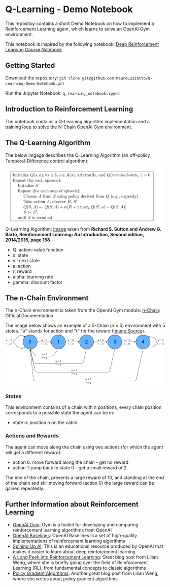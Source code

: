 # Q-Learning - Demo Notebook
This repositoy contains a short Demo Notebook on how to implement a Reinforcement Learning agent, which learns to solve an OpenAI Gym environment.

This notebook is inspired by the following notebook: [Deep Reinforcement Learning Course Notebook](https://github.com/simoninithomas/Deep_reinforcement_learning_Course/blob/master/Q%20learning/Taxi-v2/Q%20Learning%20with%20OpenAI%20Taxi-v2%20video%20version.ipynb)

## Getting Started
Download the repository:
`git clone git@github.com:MauroLuzzatto/Q-Learning-Demo-Notebook.git`

Run the Jupyter Notebook:
`q_learning_notebook.ipynb`

## Introduction to Reinforcement Learning

The notebook contains a Q-Learning algorithm implementation and a training loop to solve the N-Chain OpenAI Gym environment.

## The Q-Learning Algorithm

The below imgage describes the Q-Learning Algorithm (an oﬀ-policy Temporal-Difference control algorithm):

![Q-Learning](/Sutton_Barto.png)
Q-Learning Algorithm: [Image](http://incompleteideas.net/book/the-book-2nd.html) taken from **Richard S. Sutton and Andrew G. Barto, Reinforcement Learning: An Introduction, Second edition, 2014/2015, page 158**


- Q: action-value function
- s: state
- s': next state
- a: action
- r: reward
- alpha: learning rate
- gamma: discount factor

## The n-Chain Environment

The n-Chain environment is taken from the OpenAI Gym module: [n-Chain](https://gym.openai.com/envs/NChain-v0/): Official Documentation

The image below shows an example of a 5-Chain (n = 5) environment with 5 states. "a" stands for action and "r" for the reward ([Image Source](https://adventuresinmachinelearning.com/reinforcement-learning-tutorial-python-keras/)).
![NChain](/NChain-illustration.png)

### States

This environment contains of a chain with n positions, every chain position corresponds to a possible state the agent can be in:
- state n: position n on the cahin


### Actions and Rewards

The agent can move along the chain using two actions (for which the agent will get a different reward):
- action 0: move forward along the chain - get no reward
- action 1: jump back to state 0 -  get a small reward of 2

The end of the chain, presents a large reward of 10, and standing at the end of the chain and still moving forward (action 0) the large reward can be gained repeatedly.


## Further Information about Reinforcement Learning
- [OpenAI Gym](https://gym.openai.com/): Gym is a toolkit for developing and comparing reinforcement learning algorithms from OpenAI
- [OpenAI Baselines](https://github.com/openai/baselines): OpenAI Baselines is a set of high-quality implementations of reinforcement learning algorithms
- [Spining Up AI](https://spinningup.openai.com): This is an educational resource produced by OpenAI that makes it easier to learn about deep reinforcement learning
- [A Long Peek into Reinforcement Learning](https://lilianweng.github.io/lil-log/2018/02/19/a-long-peek-into-reinforcement-learning.html): Great blog post from Lilian Weng, where she is briefly going over the field of Reinforcement Learning (RL), from fundamental concepts to classic algorithms
- [Policy Gradient Algorithms](https://lilianweng.github.io/lil-log/2018/04/08/policy-gradient-algorithms.html): Another great blog post from Lilian Weng, where she writes about policy gradient algorithms


